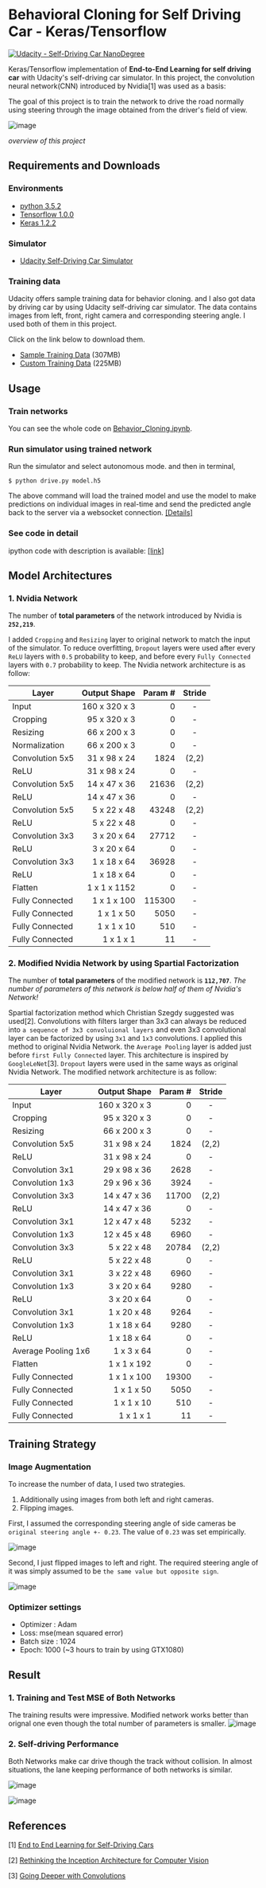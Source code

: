 # Behavioral Cloning for Self Driving Car - Keras/Tensorflow

[![Udacity - Self-Driving Car NanoDegree](https://s3.amazonaws.com/udacity-sdc/github/shield-carnd.svg)](http://www.udacity.com/drive)

Keras/Tensorflow implementation of **End-to-End Learning for self driving car** with Udacity's self-driving car simulator. In this project, the convolution neural network(CNN) introduced by Nvidia[1] was used as a basis:

The goal of this project is to train the network to drive the road normally using steering through the image obtained from the driver's field of view.

![image](./img/placeholder.png)

*overview of this project*


Requirements and Downloads
---
### Environments
* [python 3.5.2](https://www.python.org/downloads/release/python-352/)
* [Tensorflow 1.0.0](https://www.tensorflow.org/)
* [Keras 1.2.2](https://keras.io/)

### Simulator
* [Udacity Self-Driving Car Simulator](https://github.com/udacity/self-driving-car-sim)

### Training data
Udacity offers sample training data for behavior cloning. and I also got data by driving car by using Udacity self-driving car simulator. The data contains images from left, front, right camera and corresponding steering angle. I used both of them in this project.

Click on the link below to download them.
* [Sample Training Data](https://d17h27t6h515a5.cloudfront.net/topher/2016/December/584f6edd_data/data.zip) (307MB)
* [Custom Training Data](https://www.dropbox.com/s/bkzju3xb59538jy/data_custom.zip?dl=0) (225MB)

Usage
---
### Train networks
You can see the whole code on [Behavior_Cloning.ipynb](./Behavior_Cloning.ipynb).

### Run simulator using trained network
Run the simulator and select autonomous mode. and then in terminal,

```
$ python drive.py model.h5
```
The above command will load the trained model and use the model to make predictions on individual images in real-time and send the predicted angle back to the server via a websocket connection. [[Details]](https://github.com/udacity/CarND-Behavioral-Cloning-P3)

### See code in detail
ipython code with description is available: [[link]](./Playground_02_reduce_params.ipynb)

Model Architectures
---
### 1. Nvidia Network
The number of **total parameters** of the network introduced by Nvidia is **`252,219`**. 

I added `Cropping` and `Resizing` layer to original network to match the input of the simulator. To reduce overfitting, `Dropout` layers were used after every `ReLU` layers with `0.5` probability to keep, and before every `Fully Connected` layers with `0.7` probability to keep.
The Nvidia network architecture is as follow:

| Layer | Output Shape | Param # | Stride |
|---|---:|---:|:---:|
| Input  | 160 x 320 x 3 | 0 | -  |
| Cropping  | 95 x 320 x 3 | 0 |-  |
| Resizing | 66 x 200 x 3  | 0 |-  |
| Normalization |  66 x 200 x 3 | 0 | -  |
| Convolution 5x5 | 31 x 98 x 24  | 1824 | (2,2) |
| ReLU | 31 x 98 x 24  | 0  |-  |
| Convolution 5x5 | 14 x 47 x 36  | 21636 | (2,2) |
|  ReLU  |  14 x 47 x 36 | 0  |-  |
| Convolution 5x5 | 5 x 22 x 48  | 43248 | (2,2) |
|  ReLU  | 5 x 22 x 48  | 0  |-  |
| Convolution 3x3 | 3 x 20 x 64 | 27712 |-  |
|  ReLU  | 3 x 20 x 64 | 0  |-  |
| Convolution 3x3 | 1 x 18 x 64 | 36928 |-  |
|  ReLU  | 1 x 18 x 64 | 0  |-  |
| Flatten  | 1 x 1 x 1152   | 0  |-  |
| Fully Connected | 1 x 1 x 100 |  115300  |-  |
| Fully Connected | 1 x 1 x 50 |  5050  |-  |
| Fully Connected | 1 x 1 x 10   |  510  |-  |
| Fully Connected | 1 x 1 x 1   |  11  |-  |

### 2. Modified Nvidia Network by using Spartial Factorization
The number of **total parameters** of the modified network is **`112,707`**. _The number of parameters of this network is below half of them of Nvidia's Network!_

Spartial factorization method which Christian Szegdy suggested was used[2]. Convolutions with filters larger than 3x3 can always be reduced into `a sequence of 3x3 convoluional layers` and even 3x3 convolutional layer can be factorized by using `3x1` and `1x3` convolutions. I applied this method to original Nvidia Network. the `Average Pooling` layer is added just before `first Fully Connected` layer. This architecture is inspired by `GoogleLeNet`[3]. `Dropout` layers were used in the same ways as original Nvidia Network. The modified network architecture is as follow:

| Layer | Output Shape | Param # | Stride |
|---|---:|---:|:---:|
| Input  | 160 x 320 x 3 | 0 | -  |
| Cropping  | 95 x 320 x 3 | 0 |-  |
| Resizing | 66 x 200 x 3  | 0 |-  |
| Convolution 5x5 | 31 x 98 x 24  | 1824 | (2,2) |
| ReLU | 31 x 98 x 24  | 0  |-  |
| Convolution 3x1 | 29 x 98 x 36 | 2628 |-  |
| Convolution 1x3 | 29 x 96 x 36 | 3924 |-  |
| Convolution 3x3 | 14 x 47 x 36 | 11700 | (2,2)  |
|  ReLU  | 14 x 47 x 36 | 0  |-  |
| Convolution 3x1 | 12 x 47 x 48 | 5232 |-  |
| Convolution 1x3 | 12 x 45 x 48 | 6960 |-  |
| Convolution 3x3 | 5 x 22 x 48 | 20784 | (2,2)  |
|  ReLU  | 5 x 22 x 48 | 0  |-  |
| Convolution 3x1 | 3 x 22 x 48 | 6960 |-  |
| Convolution 1x3 | 3 x 20 x 64 | 9280 |-  |
|  ReLU  | 3 x 20 x 64 | 0  |-  |
| Convolution 3x1 | 1 x 20 x 48 | 9264 |-  |
| Convolution 1x3 | 1 x 18 x 64 | 9280 |-  |
|  ReLU  | 1 x 18 x 64 | 0  |-  |
|  Average Pooling 1x6  | 1 x 3 x 64 | 0  |-  |
| Flatten  | 1 x 1 x 192   | 0  |-  |
| Fully Connected | 1 x 1 x 100 |   19300  |-  |
| Fully Connected | 1 x 1 x 50 |  5050  |-  |
| Fully Connected | 1 x 1 x 10   |  510  |-  |
| Fully Connected | 1 x 1 x 1   |  11  |-  |

Training Strategy
---
### Image Augmentation
To increase the number of data, I used two strategies.
1. Additionally using images from both left and right cameras.
2. Flipping images.

First, I assumed the corresponding steering angle of side cameras be `original steering angle +- 0.23`. The value of `0.23` was set empirically.

![image](./img/imgs_cameras.png)  


Second, I just flipped images to left and right. The required steering angle of it was simply assumed to be `the same value but opposite sign`.

![image](./img/flipped.png)  


### Optimizer settings
* Optimizer : Adam
* Loss: mse(mean squared error)
* Batch size : 1024
* Epoch: 1000 (~3 hours to train by using GTX1080)


Result
---
### 1. Training and Test MSE of Both Networks
The training results were impressive. Modified network works better than orignal one even though the total number of parameters is smaller. 
![image](./img/loss.png)  

### 2. Self-driving Performance
Both Networks make car drive though the track without collision. In almost situations, the lane keeping performance of both networks is similar.


![image](./video/originnet.gif)

![image](./video/modnet.gif)  



References
---
[1] [End to End Learning for Self-Driving Cars](https://arxiv.org/abs/1604.07316)

[2] [Rethinking the Inception Architecture for Computer Vision](https://arxiv.org/abs/1512.00567)

[3] [Going Deeper with Convolutions](https://arxiv.org/abs/1409.4842)
